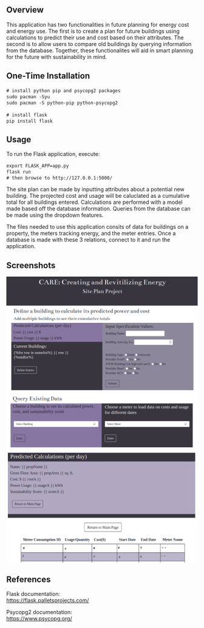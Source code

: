 ## Overview

This application has two functionalities in future planning for energy cost and energy use. 
The first is to create a plan for future buildings using calculations to predict their use and cost based on their attributes.
The second is to allow users to compare old buildings by querying information from the database.
Together, these functionalites will aid in smart planning for the future with sustainability in mind.

## One-Time Installation

```
# install python pip and psycopg2 packages
sudo pacman -Syu
sudo pacman -S python-pip python-psycopg2

# install flask
pip install flask
```

## Usage

To run the Flask application, execute:

```
export FLASK_APP=app.py
flask run
# then browse to http://127.0.0.1:5000/
```

The site plan can be made by inputting attributes about a potential new building. The projected cost and usage will be caluclated as a cumulative total for all buildings entered. Calculations are performed with a model made based off the database information. 
Queries from the database can be made using the dropdown features. 

The files needed to use this application consits of data for buildings on a property, the meters tracking energy, and the meter entries. Once a database is made with these 3 relations, connect to it and run the application.

## Screenshots
![Home Page_Top](src/images/home_pageT.png)
![Home Page_Bottom](src/images/home_pageB.png)
![Building Result Page](src/images/building_result.png)
![Meter Result Page](src/images/meter_result.png)

## References

Flask documentation:  
https://flask.palletsprojects.com/  

Psycopg2 documentation:  
https://www.psycopg.org/  
